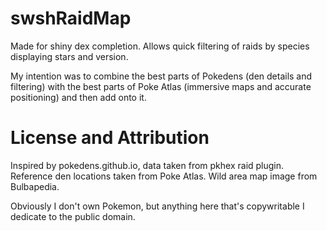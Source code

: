 # swshRaidMap
Made for shiny dex completion.  Allows quick filtering of raids by species displaying stars and version.

My intention was to combine the best parts of Pokedens (den details and filtering) with the best parts of Poke Atlas (immersive maps and accurate positioning) and then add onto it.


# License and Attribution 
Inspired by pokedens.github.io, data taken from pkhex raid plugin.  Reference den locations taken from Poke Atlas.  Wild area map image from Bulbapedia.

Obviously I don't own Pokemon, but anything here that's copywritable I dedicate to the public domain.